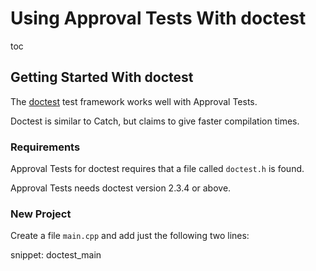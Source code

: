 <a id="top"></a>

# Using Approval Tests With doctest


toc


## Getting Started With doctest

The [doctest](https://github.com/onqtam/doctest) test framework works well with Approval Tests.

Doctest is similar to Catch, but claims to give faster compilation times.

### Requirements

Approval Tests for doctest requires that a file called `doctest.h` is found.

Approval Tests needs doctest version 2.3.4 or above.

### New Project

Create a file `main.cpp` and add just the following two lines:

snippet: doctest_main

<!-- todo: document use of sections -->


